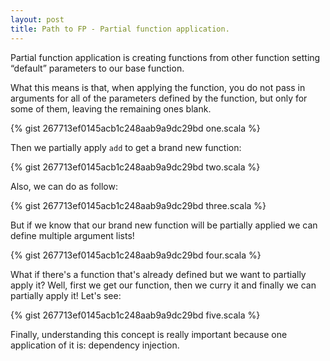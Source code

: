 ```yaml
---
layout: post
title: Path to FP - Partial function application.
---
```


Partial function application is creating functions from other function setting “default”
parameters to our base function.

What this means is that, when applying the function, you do not pass in arguments for
all of the parameters defined by the function, but only for some of them, leaving the remaining ones blank.

{% gist 267713ef0145acb1c248aab9a9dc29bd one.scala %}

Then we partially apply `add` to get a brand new function:

{% gist 267713ef0145acb1c248aab9a9dc29bd two.scala %}

Also, we can do as follow:

{% gist 267713ef0145acb1c248aab9a9dc29bd three.scala %}

But if we know that our brand new function will be partially applied we can define multiple argument lists!

{% gist 267713ef0145acb1c248aab9a9dc29bd four.scala %}

What if there's a function that's already defined but we want to partially apply it?
Well, first we get our function, then we curry it and finally we can partially apply it!
Let's see:

{% gist 267713ef0145acb1c248aab9a9dc29bd five.scala %}

Finally, understanding this concept is really important because one application of it is: dependency injection.